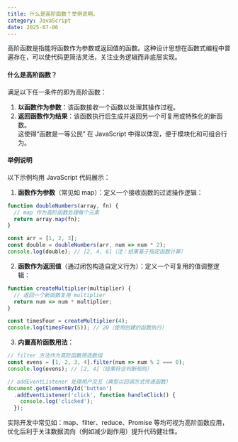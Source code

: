```yaml
---
title: 什么是高阶函数？举例说明。
category: JavaScript
date: 2025-07-06
---
```

高阶函数是指能将函数作为参数或返回值的函数。这种设计思想在函数式编程中普遍存在，可以使代码更简洁灵活，关注业务逻辑而非底层实现。  
  
#### 什么是高阶函数？  
满足以下任一条件的即为高阶函数：  
1. **以函数作为参数**：该函数接收一个函数以处理其操作过程。  
2. **返回函数作为结果**：该函数执行后生成并返回另一个可复用或特殊化的新函数。  
这使得“函数是一等公民” 在 JavaScript 中得以体现，便于模块化和可组合行为。  
  
#### 举例说明  
以下示例均用 JavaScript 代码展示：  
1. **函数作为参数**（常见如 map）：定义一个接收函数的过滤操作逻辑：  
```javascript
function doubleNumbers(array, fn) {
  // map 作为高阶函数处理每个元素
  return array.map(fn);
}

const arr = [1, 2, 3];
const double = doubleNumbers(arr, num => num * 2);
console.log(double); // [2, 4, 6]（注：结果基于指定函数计算）
```  
2. **函数作为返回值**（通过闭包构造自定义行为）：定义一个可复用的值调整逻辑：  
```javascript
function createMultiplier(multiplier) {
  // 返回一个新函数复用 multiplier
  return num => num * multiplier;
}

const timesFour = createMultiplier(4);
console.log(timesFour(5)); // 20（使用创建的函数执行）
```  
3. **内置高阶函数用法**：  
```javascript
// filter 方法作为高阶函数筛选数组
const evens = [1, 2, 3, 4].filter(num => num % 2 === 0);
console.log(evens); // [2, 4]（结果符合判断规则）

// addEventListener 处理用户交互（典型以回调方式传递函数）
document.getElementById('button')
  .addEventListener('click', function handleClick() {
    console.log('clicked');
  });
```  
实际开发中常见如：map、filter、reduce、Promise 等均可视为高阶函数应用，优化后利于关注数据流向（例如减少副作用）提升代码健壮性。
